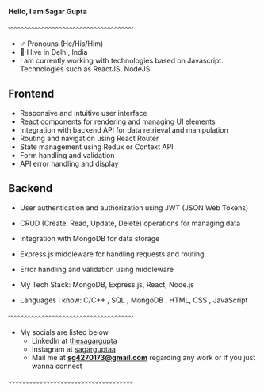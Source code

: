 **Hello, I am Sagar Gupta**

〰️〰️〰️〰️〰️〰️〰️〰️〰️〰️〰️〰️〰️〰️〰️〰️〰️〰️

- ♂️ Pronouns (He/His/Him)
- 📍 I live in Delhi, India
- I am currently working with technologies based on Javascript. Technologies such as ReactJS, NodeJS.

## Frontend

- Responsive and intuitive user interface
- React components for rendering and managing UI elements
- Integration with backend API for data retrieval and manipulation
- Routing and navigation using React Router
- State management using Redux or Context API
- Form handling and validation
- API error handling and display

## Backend

- User authentication and authorization using JWT (JSON Web Tokens)
- CRUD (Create, Read, Update, Delete) operations for managing data
- Integration with MongoDB for data storage
- Express.js middleware for handling requests and routing
- Error handling and validation using middleware

- My Tech Stack: MongoDB, Express.js, React, Node.js
- Languages I know: C/C++ , SQL , MongoDB , HTML, CSS , JavaScript

〰️〰️〰️〰️〰️〰️〰️〰️〰️〰️〰️〰️〰️〰️〰️〰️〰️〰️

- My socials are listed below
  - LinkedIn at [thesagargupta](https://www.linkedin.com/in/thesagarguptaa/)
  - Instagram at [sagarguptaa](https://www.instagram.com/sagarguptaa___/)
  - Mail me at **sg4270173@gmail.com** regarding any work or if you just wanna connect

〰️〰️〰️〰️〰️〰️〰️〰️〰️〰️〰️〰️〰️〰️〰️〰️〰️〰️
